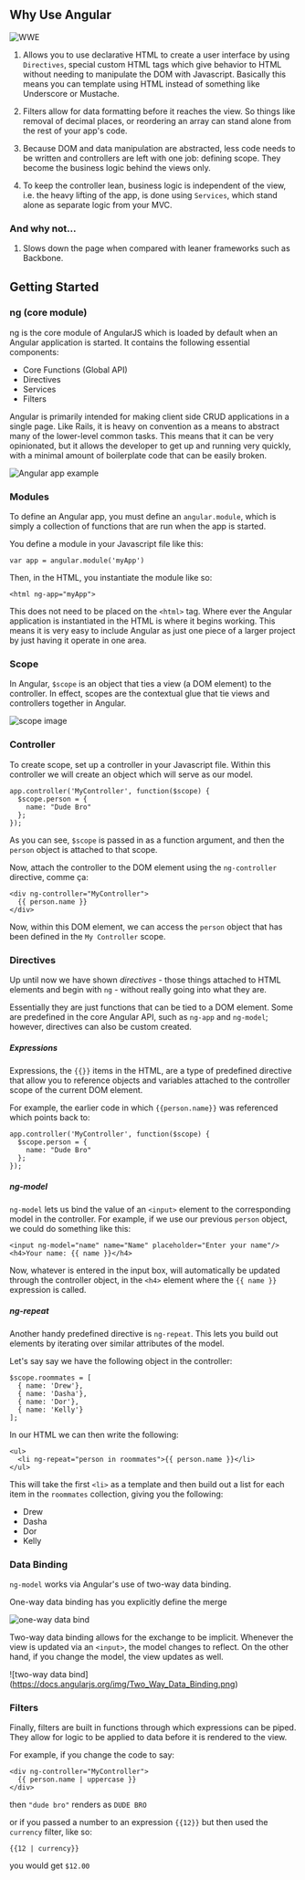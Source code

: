 ## Why Use Angular

![WWE](http://giant.gfycat.com/JovialSimilarAnchovy.gif)

1) Allows you to use declarative HTML to create a user interface by using `Directives`, special custom HTML tags which give behavior to HTML without needing to manipulate the DOM with Javascript. Basically this means you can template using HTML instead of something like Underscore or Mustache.

2) Filters allow for data formatting before it reaches the view. So things like removal of decimal places, or reordering an array can stand alone from the rest of your app's code. 

3) Because DOM and data manipulation are abstracted, less code needs to be written and controllers are left with one job: defining scope. They become the business logic behind the views only.

4) To keep the controller lean, business logic is independent of the view, i.e. the heavy lifting of the app, is done using `Services`, which stand alone as separate logic from your MVC.

### And why not...

1) Slows down the page when compared with leaner frameworks such as Backbone.


## Getting Started

### ng (core module)

ng is the core module of AngularJS which is loaded by default when an Angular application is started. It contains the following essential components:

- Core Functions (Global API)
- Directives
- Services
- Filters

Angular is primarily intended for making client side CRUD applications in a single page. Like Rails, it is heavy on convention as a means to abstract many of the lower-level common tasks. This means that it can be very opinionated, but it allows the developer to get up and running very quickly, with a minimal amount of boilerplate code that can be easily broken. 

![Angular app example](http://2.bp.blogspot.com/-Bkd_kg1j58w/VB8GAMsrlJI/AAAAAAAAA18/SwLbKHmKpxI/s1600/angular-js-HTML-compiler.gif)

### Modules

To define an Angular app, you must define an `angular.module`, which is simply a collection of functions that are run when the app is started.

You define a module in your Javascript file like this:

`var app = angular.module('myApp')`

Then, in the HTML, you instantiate the module like so:

`<html ng-app="myApp">`

This does not need to be placed on the `<html>` tag. Where ever the Angular application is instantiated in the HTML is where it begins working. This means it is very easy to include Angular as just one piece of a larger project by just having it operate in one area.

### Scope

In Angular, `$scope` is an object that ties a view (a DOM element) to the controller. In effect, scopes are the contextual glue that tie views and controllers together in Angular.

![scope image](https://dhananjay25.files.wordpress.com/2014/08/image_thumb11.png?w=624&h=207)

### Controller

To create scope, set up a controller in your Javascript file. Within this controller we will create an object which will serve as our model.

	app.controller('MyController', function($scope) {
	  $scope.person = {
	    name: "Dude Bro"
	  };
	});

As you can see, `$scope` is passed in as a function argument, and then the `person` object is attached to that scope.

Now, attach the controller to the DOM element using the `ng-controller` directive, comme ça:


	<div ng-controller="MyController">
	  {{ person.name }}
	</div>

Now, within this DOM element, we can access the `person` object that has been defined in the `My Controller` scope.


### Directives

Up until now we have shown *directives* - those things attached to HTML elements and begin with `ng` - without really going into what they are. 

Essentially they are just functions that can be tied to a DOM element. Some are predefined in the core Angular API, such as `ng-app` and `ng-model`; however, directives can also be custom created.

##### Expressions

Expressions, the `{{}}` items in the HTML, are a type of predefined directive that allow you to reference objects and variables attached to the controller scope of the current DOM element.

For example, the earlier code in which `{{person.name}}` was referenced which points back to:

	app.controller('MyController', function($scope) {
	  $scope.person = {
	    name: "Dude Bro"
	  };
	});

##### ng-model

`ng-model` lets us bind the value of an `<input>` element to the corresponding model in the controller. For example, if we use our previous `person` object, we could do something like this:

	<input ng-model="name" name="Name" placeholder="Enter your name"/>
	<h4>Your name: {{ name }}</h4>

Now, whatever is entered in the input box, will automatically be updated through the controller object, in the `<h4>` element where the `{{ name }}` expression is called.

##### ng-repeat

Another handy predefined directive is `ng-repeat`. This lets you build out elements by iterating over similar attributes of the model. 

Let's say say we have the following object in the controller:

	$scope.roommates = [
	  { name: 'Drew'},
	  { name: 'Dasha'},
	  { name: 'Dor'},
	  { name: 'Kelly'}
	];

In our HTML we can then write the following:

	<ul>
	  <li ng-repeat="person in roommates">{{ person.name }}</li>
	</ul>

This will take the first `<li>` as a template and then build out a list for each item in the `roommates` collection, giving you the following:

- Drew
- Dasha
- Dor
- Kelly

### Data Binding

`ng-model` works via Angular's use of two-way data binding.

One-way data binding has you explicitly define the merge

![one-way data bind](https://docs.angularjs.org/img/One_Way_Data_Binding.png)

Two-way data binding allows for the exchange to be implicit. Whenever the view is updated via an `<input>`, the model changes to reflect. On the other hand, if you change the model, the view updates as well.

![two-way data bind] (https://docs.angularjs.org/img/Two_Way_Data_Binding.png)

### Filters

Finally, filters are built in functions through which expressions can be piped. They allow for logic to be applied to data before it is rendered to the view. 

For example, if you change the code to say:

	<div ng-controller="MyController">
	  {{ person.name | uppercase }}
	</div>

then `"dude bro"` renders as `DUDE BRO`

or if you passed a number to an expression `{{12}}` but then used the `currency` filter, like so:

	{{12 | currency}}

you would get `$12.00`
